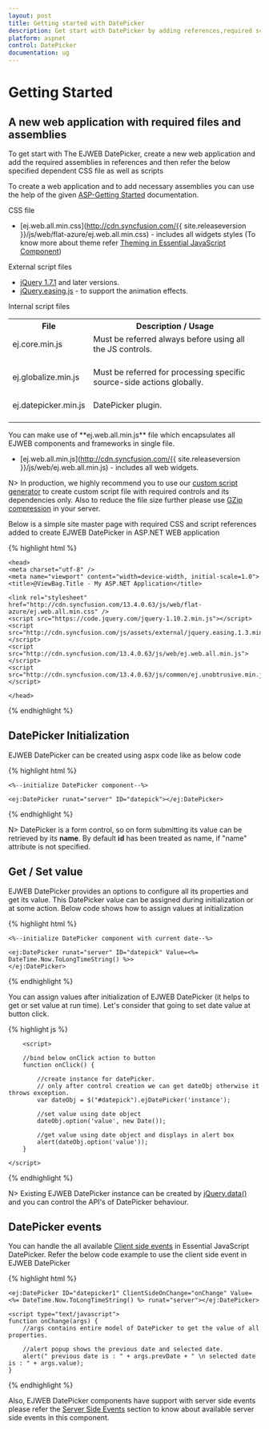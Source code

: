 ```yaml
---
layout: post
title: Getting started with DatePicker
description: Get start with DatePicker by adding references,required script and files.
platform: aspnet
control: DatePicker
documentation: ug
---
```

# Getting Started

## A new web application with required files and assemblies

To get start with The EJWEB DatePicker, create a new web application and add the required assemblies in references and then refer the below specified dependent CSS file as well as scripts

To create a web application and to add necessary assemblies you can use the help of the given [ASP-Getting Started](http://help.syncfusion.com/aspnetmvc/getting-started) documentation.

CSS file

* [ej.web.all.min.css](http://cdn.syncfusion.com/{{ site.releaseversion }}/js/web/flat-azure/ej.web.all.min.css) - includes all widgets styles (To know more about theme refer [Theming in Essential JavaScript Component](http://help.syncfusion.com/js/theming-in-essential-javascript-components#))

External script files

* [jQuery 1.7.1](http://jquery.com/#) and later versions.
* [jQuery.easing.js](http://gsgd.co.uk/sandbox/jquery/easing/#) - to support the animation effects.

Internal script files

<table>
<tr>
<th>
File </th><th>
Description / Usage </th></tr>
<tr>
<td>
ej.core.min.js<br/><br/></td><td>
Must be referred always before using all the JS controls.<br/><br/></td></tr>
<tr>
<td>
ej.globalize.min.js<br/><br/></td><td>
Must be referred for processing specific source-side actions globally.<br/><br/></td></tr>
<tr>
<td>
ej.datepicker.min.js<br/><br/></td><td>
DatePicker plugin.<br/><br/></td></tr>
</table>
You can make use of **ej.web.all.min.js** file which encapsulates all EJWEB components and frameworks in single file.

* [ej.web.all.min.js](http://cdn.syncfusion.com/{{ site.releaseversion }}/js/web/ej.web.all.min.js) - includes all web widgets.

N>  In production, we highly recommend you to use our [custom script generator](http://helpjs.syncfusion.com/js/include-only-the-needed-widgets#) to create custom script file with required controls and its dependencies only. Also to reduce the file size further please use [GZip compression](https://developers.google.com/web/fundamentals/performance/optimizing-content-efficiency/optimize-encoding-and-transfer?hl=en#text-compression-with-gzip) in your server. 

Below is a simple site master page with required CSS and script references added to create EJWEB DatePicker in ASP.NET WEB application

{% highlight html %}

    <head>
    <meta charset="utf-8" />
    <meta name="viewport" content="width=device-width, initial-scale=1.0">
    <title>@ViewBag.Title - My ASP.NET Application</title>
       
    <link rel="stylesheet" href="http://cdn.syncfusion.com/13.4.0.63/js/web/flat-azure/ej.web.all.min.css" />
    <script src="https://code.jquery.com/jquery-1.10.2.min.js"></script>
    <script src="http://cdn.syncfusion.com/js/assets/external/jquery.easing.1.3.min.js"> </script>
    <script src="http://cdn.syncfusion.com/13.4.0.63/js/web/ej.web.all.min.js"> </script>
    <script src="http://cdn.syncfusion.com/13.4.0.63/js/common/ej.unobtrusive.min.js"></script>

    </head>
     
{% endhighlight %}

## DatePicker Initialization

EJWEB DatePicker can be created using aspx code like as below code

{% highlight html %}

    <%--initialize DatePicker component--%>

    <ej:DatePicker runat="server" ID="datepick"></ej:DatePicker>

{% endhighlight %}


N>  DatePicker is a form control, so on form submitting its value can be retrieved by its **name**. By default **id** has been treated as name, if "name" attribute is not specified.

## Get / Set value

EJWEB DatePicker provides an options to configure all its properties and get its value. This DatePicker value can be assigned during initialization or at some action.
Below code shows how to assign values at initialization

{% highlight html %}

    <%--initialize DatePicker component with current date--%>

    <ej:DatePicker runat="server" ID="datepick" Value=<%= DateTime.Now.ToLongTimeString() %>>
    </ej:DatePicker>

{% endhighlight %}

You can assign values after initialization of EJWEB DatePicker (it helps to get or set value at run time). Let's consider that going to set date value at button click.

{% highlight js %}

        <script>

        //bind below onClick action to button
        function onClick() {

            //create instance for datePicker.
            // only after control creation we can get dateObj otherwise it throws exception.
            var dateObj = $("#datepick").ejDatePicker('instance');

            //set value using date object
            dateObj.option('value', new Date());

            //get value using date object and displays in alert box
            alert(dateObj.option('value'));
        }
  
    </script>


{% endhighlight %}

N>  Existing EJWEB DatePicker instance can be created by [jQuery.data()](http://api.jquery.com/jQuery.data/#) and you can control the API's of DatePicker behaviour.

## DatePicker events

You can handle the all available [Client side events](http://help.syncfusion.com/js/api/ejdatepicker#events) in Essential JavaScript DatePicker. Refer the below code example to use the client side event in EJWEB DatePicker


{% highlight html %}
 
    <ej:DatePicker ID="datepicker1" ClientSideOnChange="onChange" Value=<%= DateTime.Now.ToLongTimeString() %> runat="server"></ej:DatePicker>

    <script type="text/javascript">
    function onChange(args) {
        //args contains entire model of DatePicker to get the value of all properties.

        //alert popup shows the previous date and selected date.
        alert(" previous date is : " + args.prevDate + " \n selected date is : " + args.value);
    }     

{% endhighlight %}

Also, EJWEB DatePicker components have support with server side events please refer the [Server Side Events](http://help.syncfusion.com/aspnet/datepicker/server-side-events) section to know about available server side events in this component.